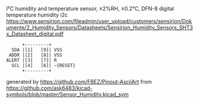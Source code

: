 I²C humidity and temperature sensor, ±2%RH, ±0.2°C, DFN-8
digital temperature humidity i2c
https://www.sensirion.com/fileadmin/user_upload/customers/sensirion/Dokumente/2_Humidity_Sensors/Datasheets/Sensirion_Humidity_Sensors_SHT3x_Datasheet_digital.pdf


	      +---------+
	  SDA |[1]   [9]| VSS
	 ADDR |[2]   [8]| VSS
	ALERT |[3]   [7]| R
	  SCL |[4]   [6]| ~{RESET}
	      +---------+


generated by https://github.com/FBEZ/Pinout-AsciiArt from https://github.com/ask6483/kicad-symbols/blob/master/Sensor_Humidity.kicad_sym